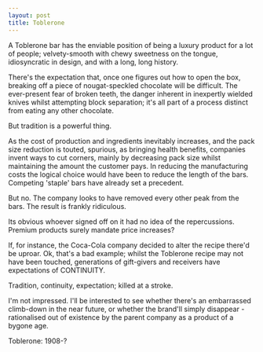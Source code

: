 ```yaml
---
layout: post
title: Toblerone
---
```


A Toblerone bar has the enviable position of being a luxury product for a lot of people; velvety-smooth with chewy sweetness on the tongue, idiosyncratic in design, and with a long, long history.

There's the expectation that, once one figures out how to open the box, breaking off a piece of nougat-speckled chocolate will be difficult.  The ever-present fear of broken teeth, the danger inherent in inexpertly wielded knives whilst attempting block separation; it's all part of a process distinct from eating any other chocolate.

But tradition is a powerful thing.

As the cost of production and ingredients inevitably increases, and the pack size reduction is touted, spurious, as bringing health benefits, companies invent ways to cut corners, mainly by decreasing pack size whilst maintaining the amount the customer pays.  In reducing the manufacturing costs the logical choice would have been to reduce the length of the bars.  Competing 'staple'  bars have already set a precedent.

But no.  The company looks to have removed every other peak from the bars.  The result is frankly ridiculous.

Its obvious whoever signed off on it had no idea of the repercussions.  Premium products surely mandate price increases?

If, for instance, the Coca-Cola company decided to alter the recipe there'd be uproar.  Ok, that's a bad example; whilst the Toblerone recipe may not have been touched, generations of gift-givers and receivers have expectations of CONTINUITY.

Tradition, continuity, expectation; killed at a stroke.

I'm not impressed.  I'll be interested to see whether there's an embarrassed climb-down in the near future, or whether the brand'll simply disappear - rationalised out of existence by the parent company as a product of a bygone age.

Toblerone: 1908-?

